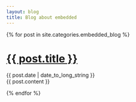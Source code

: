 ```yaml
---
layout: blog
title: Blog about embedded
---
```


{% for post in site.categories.embedded_blog %}

<div>
  <h1><a href="{{ post.url }}">{{ post.title }}</a></h1>
  <div>
    <span>{{ post.date | date_to_long_string }}</span>
  </div>
  {{ post.content }}
</div>

{% endfor %}
